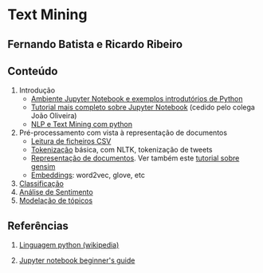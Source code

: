 # Text Mining
## Fernando Batista e Ricardo Ribeiro

## Conteúdo

1. Introdução
    * [Ambiente Jupyter Notebook e exemplos introdutórios de Python](./aulas/jupyter_notebooks.ipynb)
    * [Tutorial mais completo sobre Jupyter Notebook](ABD_tutorial/Tutorial.ipynb) (cedido pelo colega João Oliveira)
    * [NLP e Text Mining com python](./aulas/nlp_tm_python.ipynb)
2. Pré-processamento com vista à representação de documentos
    * [Leitura de ficheiros CSV](./aulas/read_csv_files.ipynb)
    * [Tokenização](./aulas/tokenization.ipynb) básica, com NLTK, tokenização de tweets
    * [Representação de documentos](./aulas/document_representation.ipynb). Ver também este [tutorial sobre gensim](./aulas/gensim_corpora_and_vector_spaces.ipynb)
    * [Embeddings](./aulas/embeddings.ipynb): word2vec, glove, etc
3. [Classificação](./aulas/classificacao.ipynb)
4. [Análise de Sentimento](./aulas/Sentiment_Analysis.ipynb)
5. [Modelação de tópicos](./aulas/Topic_Modelling.ipynb)


## Referências

1. [Linguagem python (wikipedia)](https://en.wikipedia.org/wiki/Python_%28programming_language%29)

2. [Jupyter notebook beginner's guide](http://jupyter-notebook-beginner-guide.readthedocs.org/en/latest/)
